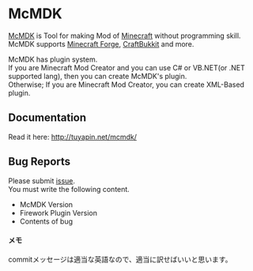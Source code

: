 McMDK
=====

[McMDK](http://tuyapin.net/mcmdk) is Tool for making Mod of [Minecraft](https://minecraft.net/) without programming skill.  
McMDK supports [Minecraft Forge](http://minecraftforge.net), [CraftBukkit](http://bukkit.org) and more.  

McMDK has plugin system.  
If you are Minecraft Mod Creator and you can use C# or VB.NET(or .NET supported lang), then you can create McMDK's plugin.  
Otherwise; If you are Minecraft Mod Creator, you can create XML-Based plugin.

## Documentation
Read it here: http://tuyapin.net/mcmdk/  


## Bug Reports
Please submit [issue](https://github.com/tuyapin/McMDK2).  
You must write the following content.

* McMDK Version
* Firework Plugin Version
* Contents of bug  


#### メモ
commitメッセージは適当な英語なので、適当に訳せばいいと思います。
